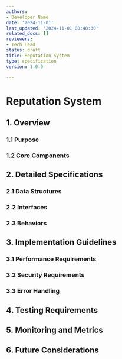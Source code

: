 ```yaml
---
authors:
- Developer Name
date: '2024-11-01'
last_updated: '2024-11-01 00:48:30'
related_docs: []
reviewers:
- Tech Lead
status: draft
title: Reputation System
type: specification
version: 1.0.0

---
```


# Reputation System

## 1. Overview

### 1.1 Purpose

### 1.2 Core Components

## 2. Detailed Specifications

### 2.1 Data Structures

### 2.2 Interfaces

### 2.3 Behaviors

## 3. Implementation Guidelines

### 3.1 Performance Requirements

### 3.2 Security Requirements

### 3.3 Error Handling

## 4. Testing Requirements

## 5. Monitoring and Metrics

## 6. Future Considerations

